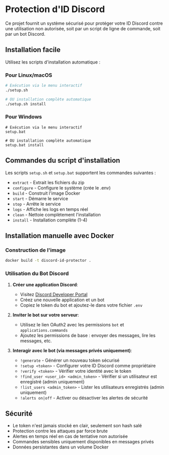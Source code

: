 # Protection d'ID Discord

Ce projet fournit un système sécurisé pour protéger votre ID Discord contre une utilisation non autorisée, soit par un script de ligne de commande, soit par un bot Discord.

## Installation facile

Utilisez les scripts d'installation automatique :

### Pour Linux/macOS
```bash
# Exécution via le menu interactif
./setup.sh

# OU installation complète automatique
./setup.sh install
```

### Pour Windows
```batch
# Exécution via le menu interactif
setup.bat

# OU installation complète automatique
setup.bat install
```

## Commandes du script d'installation

Les scripts `setup.sh` et `setup.bat` supportent les commandes suivantes :

- `extract` - Extrait les fichiers du zip
- `configure` - Configure le système (crée le .env)
- `build` - Construit l'image Docker
- `start` - Démarre le service
- `stop` - Arrête le service
- `logs` - Affiche les logs en temps réel
- `clean` - Nettoie complètement l'installation
- `install` - Installation complète (1-4)

## Installation manuelle avec Docker

### Construction de l'image

```bash
docker build -t discord-id-protector .
```

### Utilisation du Bot Discord

1. **Créer une application Discord**:
   - Visitez [Discord Developer Portal](https://discord.com/developers/applications)
   - Créez une nouvelle application et un bot
   - Copiez le token du bot et ajoutez-le dans votre fichier `.env`

2. **Inviter le bot sur votre serveur**:
   - Utilisez le lien OAuth2 avec les permissions `bot` et `applications.commands`
   - Ajoutez les permissions de base : envoyer des messages, lire les messages, etc.

3. **Interagir avec le bot (via messages privés uniquement)**:
   - `!generate` - Générer un nouveau token sécurisé
   - `!setup <token>` - Configurer votre ID Discord comme propriétaire
   - `!verify <token>` - Vérifier votre identité avec le token
   - `!find_user <user_id> <admin_token>` - Vérifier si un utilisateur est enregistré (admin uniquement)
   - `!list_users <admin_token>` - Lister les utilisateurs enregistrés (admin uniquement)
   - `!alerts on|off` - Activer ou désactiver les alertes de sécurité

## Sécurité

- Le token n'est jamais stocké en clair, seulement son hash salé
- Protection contre les attaques par force brute
- Alertes en temps réel en cas de tentative non autorisée
- Commandes sensibles uniquement disponibles en messages privés
- Données persistantes dans un volume Docker
